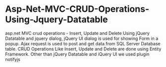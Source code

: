 # Asp-Net-MVC-CRUD-Operations-Using-Jquery-Datatable
asp.net MVC crud operations - Insert, Update and Delete Using jQuery Datatable and jquery dialog, jQuery UI dialog is used for showing Form in a popup.  Ajax request is used to post and get data from SQL Server Database table. CRUD Operations Like Insert, Update and Delete are done using Entity Framework.  Other than jQuery Datatable and iQuery UI we used plugin notifyjs
